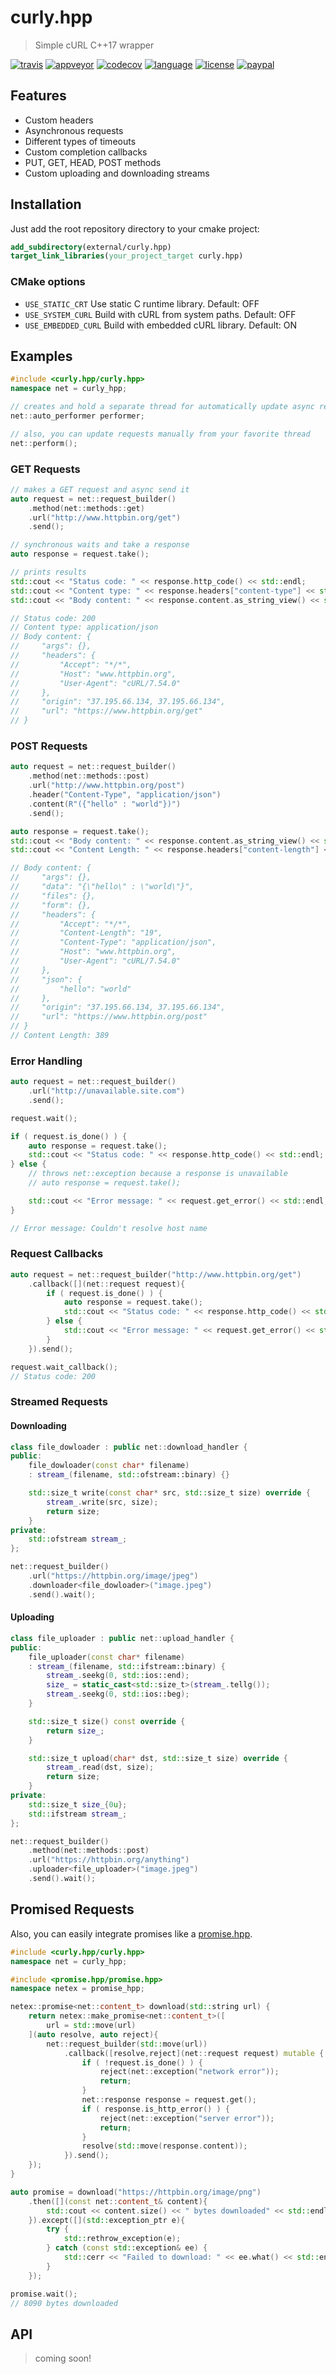 # curly.hpp

> Simple cURL C++17 wrapper

[![travis][badge.travis]][travis]
[![appveyor][badge.appveyor]][appveyor]
[![codecov][badge.codecov]][codecov]
[![language][badge.language]][language]
[![license][badge.license]][license]
[![paypal][badge.paypal]][paypal]

[badge.travis]: https://img.shields.io/travis/BlackMATov/curly.hpp/master.svg?logo=travis
[badge.appveyor]: https://img.shields.io/appveyor/ci/BlackMATov/curly-hpp/master.svg?logo=appveyor
[badge.codecov]: https://img.shields.io/codecov/c/github/BlackMATov/curly.hpp/master.svg?logo=codecov
[badge.language]: https://img.shields.io/badge/language-C%2B%2B17-yellow.svg
[badge.license]: https://img.shields.io/badge/license-MIT-blue.svg
[badge.paypal]: https://img.shields.io/badge/donate-PayPal-orange.svg?logo=paypal&colorA=00457C

[travis]: https://travis-ci.org/BlackMATov/curly.hpp
[appveyor]: https://ci.appveyor.com/project/BlackMATov/curly-hpp
[codecov]: https://codecov.io/gh/BlackMATov/curly.hpp
[language]: https://en.wikipedia.org/wiki/C%2B%2B14
[license]: https://en.wikipedia.org/wiki/MIT_License
[paypal]: https://www.paypal.me/matov

[curly]: https://github.com/BlackMATov/curly.hpp

## Features

- Custom headers
- Asynchronous requests
- Different types of timeouts
- Custom completion callbacks
- PUT, GET, HEAD, POST methods
- Custom uploading and downloading streams

## Installation

Just add the root repository directory to your cmake project:

```cmake
add_subdirectory(external/curly.hpp)
target_link_libraries(your_project_target curly.hpp)
```

### CMake options

* `USE_STATIC_CRT` Use static C runtime library. Default: OFF
* `USE_SYSTEM_CURL` Build with cURL from system paths. Default: OFF
* `USE_EMBEDDED_CURL` Build with embedded cURL library. Default: ON

## Examples

```cpp
#include <curly.hpp/curly.hpp>
namespace net = curly_hpp;

// creates and hold a separate thread for automatically update async requests
net::auto_performer performer;

// also, you can update requests manually from your favorite thread
net::perform();
```

### GET Requests

```cpp
// makes a GET request and async send it
auto request = net::request_builder()
    .method(net::methods::get)
    .url("http://www.httpbin.org/get")
    .send();

// synchronous waits and take a response
auto response = request.take();

// prints results
std::cout << "Status code: " << response.http_code() << std::endl;
std::cout << "Content type: " << response.headers["content-type"] << std::endl;
std::cout << "Body content: " << response.content.as_string_view() << std::endl;

// Status code: 200
// Content type: application/json
// Body content: {
//     "args": {},
//     "headers": {
//         "Accept": "*/*",
//         "Host": "www.httpbin.org",
//         "User-Agent": "cURL/7.54.0"
//     },
//     "origin": "37.195.66.134, 37.195.66.134",
//     "url": "https://www.httpbin.org/get"
// }
```

### POST Requests

```cpp
auto request = net::request_builder()
    .method(net::methods::post)
    .url("http://www.httpbin.org/post")
    .header("Content-Type", "application/json")
    .content(R"({"hello" : "world"})")
    .send();

auto response = request.take();
std::cout << "Body content: " << response.content.as_string_view() << std::endl;
std::cout << "Content Length: " << response.headers["content-length"] << std::endl;

// Body content: {
//     "args": {},
//     "data": "{\"hello\" : \"world\"}",
//     "files": {},
//     "form": {},
//     "headers": {
//         "Accept": "*/*",
//         "Content-Length": "19",
//         "Content-Type": "application/json",
//         "Host": "www.httpbin.org",
//         "User-Agent": "cURL/7.54.0"
//     },
//     "json": {
//         "hello": "world"
//     },
//     "origin": "37.195.66.134, 37.195.66.134",
//     "url": "https://www.httpbin.org/post"
// }
// Content Length: 389
```

### Error Handling

```cpp
auto request = net::request_builder()
    .url("http://unavailable.site.com")
    .send();

request.wait();

if ( request.is_done() ) {
    auto response = request.take();
    std::cout << "Status code: " << response.http_code() << std::endl;
} else {
    // throws net::exception because a response is unavailable
    // auto response = request.take();

    std::cout << "Error message: " << request.get_error() << std::endl;
}

// Error message: Couldn't resolve host name
```

### Request Callbacks

```cpp
auto request = net::request_builder("http://www.httpbin.org/get")
    .callback([](net::request request){
        if ( request.is_done() ) {
            auto response = request.take();
            std::cout << "Status code: " << response.http_code() << std::endl;
        } else {
            std::cout << "Error message: " << request.get_error() << std::endl;
        }
    }).send();

request.wait_callback();
// Status code: 200
```

### Streamed Requests

#### Downloading

```cpp
class file_dowloader : public net::download_handler {
public:
    file_dowloader(const char* filename)
    : stream_(filename, std::ofstream::binary) {}

    std::size_t write(const char* src, std::size_t size) override {
        stream_.write(src, size);
        return size;
    }
private:
    std::ofstream stream_;
};

net::request_builder()
    .url("https://httpbin.org/image/jpeg")
    .downloader<file_dowloader>("image.jpeg")
    .send().wait();
```

#### Uploading

```cpp
class file_uploader : public net::upload_handler {
public:
    file_uploader(const char* filename)
    : stream_(filename, std::ifstream::binary) {
        stream_.seekg(0, std::ios::end);
        size_ = static_cast<std::size_t>(stream_.tellg());
        stream_.seekg(0, std::ios::beg);
    }

    std::size_t size() const override {
        return size_;
    }

    std::size_t upload(char* dst, std::size_t size) override {
        stream_.read(dst, size);
        return size;
    }
private:
    std::size_t size_{0u};
    std::ifstream stream_;
};

net::request_builder()
    .method(net::methods::post)
    .url("https://httpbin.org/anything")
    .uploader<file_uploader>("image.jpeg")
    .send().wait();
```

## Promised Requests

Also, you can easily integrate promises like a [promise.hpp](https://github.com/BlackMATov/promise.hpp).

```cpp
#include <curly.hpp/curly.hpp>
namespace net = curly_hpp;

#include <promise.hpp/promise.hpp>
namespace netex = promise_hpp;

netex::promise<net::content_t> download(std::string url) {
    return netex::make_promise<net::content_t>([
        url = std::move(url)
    ](auto resolve, auto reject){
        net::request_builder(std::move(url))
            .callback([resolve,reject](net::request request) mutable {
                if ( !request.is_done() ) {
                    reject(net::exception("network error"));
                    return;
                }
                net::response response = request.get();
                if ( response.is_http_error() ) {
                    reject(net::exception("server error"));
                    return;
                }
                resolve(std::move(response.content));
            }).send();
    });
}

auto promise = download("https://httpbin.org/image/png")
    .then([](const net::content_t& content){
        std::cout << content.size() << " bytes downloaded" << std::endl;
    }).except([](std::exception_ptr e){
        try {
            std::rethrow_exception(e);
        } catch (const std::exception& ee) {
            std::cerr << "Failed to download: " << ee.what() << std::endl;
        }
    });

promise.wait();
// 8090 bytes downloaded
```

## API

> coming soon!
